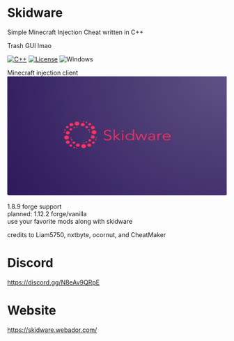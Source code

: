 # Skidware
Simple Minecraft Injection Cheat written in C++

Trash GUI lmao

[![C++](https://img.shields.io/badge/language-C%2B%2B-%23f34b7d.svg?style=plastic)](https://en.wikipedia.org/wiki/C%2B%2B) 
[![License](https://img.shields.io/github/license/danielkrupinski/Osiris.svg?style=plastic)](LICENSE)
![Windows](https://github.com/danielkrupinski/Osiris/workflows/Windows/badge.svg?branch=master&event=push)


Minecraft injection client <br>
![url](https://github.com/SkidwareMC/Skidware-Client/blob/Stable/skidware.png) <br>

1.8.9 forge support <br>
planned: 1.12.2 forge/vanilla <br>
use your favorite mods along with skidware

credits to Liam5750, nxtbyte, ocornut, and CheatMaker

# Discord
https://discord.gg/N8eAv9QRpE

# Website
https://skidware.webador.com/
